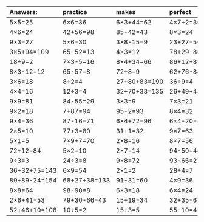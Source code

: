 | Answers: | practice | makes | perfect | ! |
| :--- | :--- | :--- | :--- | :--- |
| 5×5=25 | 6×6=36 | 6×3+44=62 | 4×7+2=30 | 8×9=72 | 
| 4×6=24 | 42+56=98 | 85-42=43 | 8×3=24 | 47+67+26=140 | 
| 9×3=27 | 5×6=30 | 3×8-15=9 | 23+27=50 | 3×7+24=45 | 
| 3×5+94=109 | 65-52=13 | 4×3=12 | 78+29-86=21 | 3×5=15 | 
| 18÷9=2 | 7×3-5=16 | 8×4+34=66 | 86+12+89=187 | 3×2=6 | 
| 8×3-12=12 | 65-57=8 | 72÷8=9 | 62+76-84=54 | 25+68=93 | 
| 3×6=18 | 8÷2=4 | 27+80+83=190 | 36÷9=4 | 13+66=79 | 
| 4×4=16 | 12÷3=4 | 32+70+33=135 | 26+49+48=123 | 3×9=27 | 
| 9×9=81 | 84-55=29 | 3×3=9 | 7×3=21 | 91-53=38 | 
| 9×2=18 | 7+87=94 | 95-2=93 | 8×4=32 | 8×6=48 | 
| 9×4=36 | 87-16=71 | 6×4+72=96 | 6×4-20=4 | 3×8+95=119 | 
| 2×5=10 | 77+3=80 | 31+1=32 | 9×7=63 | 51+10+95=156 | 
| 5×1=5 | 7×9+7=70 | 2×8=16 | 8×7=56 | 8×1=8 | 
| 72+12=84 | 5×2=10 | 2×7=14 | 94-50=44 | 24+53=77 | 
| 9÷3=3 | 24÷3=8 | 9×8=72 | 93-66=27 | 56÷8=7 | 
| 36+32+75=143 | 6×9=54 | 2×1=2 | 28÷4=7 | 6×1=6 | 
| 89+89-24=154 | 68+27+38=133 | 91-31=60 | 4×9=36 | 77+72+38=187 | 
| 8×8=64 | 98-90=8 | 6×3=18 | 6×4=24 | 46+56-84=18 | 
| 2×6+41=53 | 79+30-66=43 | 15+19=34 | 32+35=67 | 2+62=64 | 
| 52+46+10=108 | 10÷5=2 | 15÷3=5 | 55-10=45 | 7×3+44=65 | 

